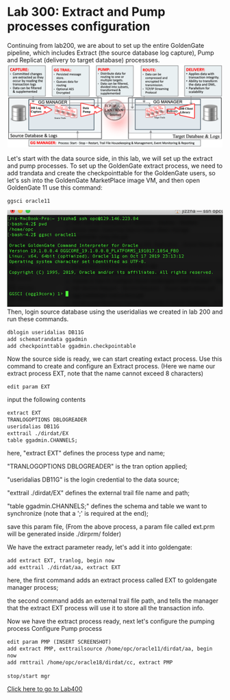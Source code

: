 # Lab 300: Extract and Pump processes configuration	

Continuing from lab200, we are about to set up the entire GoldenGate pipeline, which includes Extract (the source database log capture), Pump and Replicat (delivery to target database) processses. 
![](screenshots/20.png)

Let's start with the data source side, in this lab, we will set up the extract and pump processes. To set up the GoldenGate extract process, we need to add trandata and create the checkpointtable for the GoldenGate users, so let's ssh into the GoldenGate MarketPlace image VM, and then open GoldenGate 11 use this command:
```
ggsci oracle11
```
![](screenshots/21.png)
Then, login source database using the useridalias we created in lab 200 and run these commands.

```
dblogin useridalias DB11G
add schematrandata ggadmin
add checkpointtable ggadmin.checkpointable
```
Now the source side is ready, we can start creating extact process.
Use this command to create and configure an Extract process. 
(Here we name our extract process EXT, note that the name cannot exceed 8 characters)
```
edit param EXT 
```
input the following contents
```
extract EXT
TRANLOGOPTIONS DBLOGREADER
useridalias DB11G
exttrail ./dirdat/EX
table ggadmin.CHANNELS;
```
here, "extract EXT" defines the process type and name;

"TRANLOGOPTIONS DBLOGREADER" is the tran option applied;

"useridalias DB11G" is the login credential to the data source;

"exttrail ./dirdat/EX" defines the external trail file name and path;

"table ggadmin.CHANNELS;" defines the schema and table we want to synchronize (note that a ';' is required at the end);

save this param file, (From the above process, a param file called ext.prm will be generated inside ./dirprm/ folder)




We have the extract parameter ready, let's add it into goldengate:
```
add extract EXT, tranlog, begin now
add exttrail ./dirdat/aa, extract EXT
```
here, the first command adds an extract process called EXT to goldengate manager process;

the second command adds an external trail file path, and tells the manager that the extract EXT process will use it to store all the transaction info.

Now we have the extract process ready, next let's configure the pumping process
Configure Pump process
```
edit param PMP (INSERT SCREENSHOT)
add extract PMP, exttrailsource /home/opc/oracle11/dirdat/aa, begin now
add rmttrail /home/opc/oracle18/dirdat/cc, extract PMP

stop/start mgr
```
[Click here to go to Lab400](https://github.com/GaryHostt/GoldenGate2ADB/blob/master/Lab400.md)
